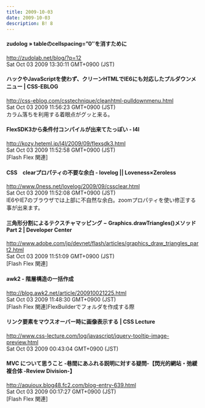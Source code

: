 ```yaml
---
title: 2009-10-03
date: 2009-10-03
description: B! 8
---
```


#### zudolog » tableのcellspacing=”0″を消すために
http://zudolab.net/blog/?p=12<br>
Sat Oct 03 2009 13:30:11 GMT+0900 (JST)<br>


#### ハックやJavaScriptを使わず、クリーンHTMLでIE6にも対応したプルダウンメニュー | CSS-EBLOG
http://css-eblog.com/csstechnique/cleanhtml-pulldownmenu.html<br>
Sat Oct 03 2009 11:56:23 GMT+0900 (JST)<br>
カラム落ちを利用する着眼点がグッと来る。


####     FlexSDK3から条件付コンパイルが出来てたっぽい - l4l    
http://kozy.heteml.jp/l4l/2009/09/flexsdk3.html<br>
Sat Oct 03 2009 11:52:58 GMT+0900 (JST)<br>
[Flash Flex 関連]


#### CSS　clearプロパティの不要な余白 - lovelog || Loveness×Zeroless
http://www.0ness.net/lovelog/2009/09/cssclear.html<br>
Sat Oct 03 2009 11:52:08 GMT+0900 (JST)<br>
IE6やIE7のブラウザでは上部に不自然な余白。zoomプロパティを使い修正する事が出来ます。


#### 三角形分割によるテクスチャマッピング − Graphics.drawTriangles()メソッド Part 2  | Developer Center
http://www.adobe.com/jp/devnet/flash/articles/graphics_draw_triangles_part2.html<br>
Sat Oct 03 2009 11:51:09 GMT+0900 (JST)<br>
[Flash Flex 関連]


#### awk2 - 階層構造の一括作成
http://blog.awk2.net/article/200910021225.html<br>
Sat Oct 03 2009 11:48:30 GMT+0900 (JST)<br>
[Flash Flex 関連]FlexBuilderでフォルダを作成する際


#### リンク要素をマウスオーバー時に画像表示する | CSS Lecture
http://www.css-lecture.com/log/javascript/jquery-tooltip-image-preview.html<br>
Sat Oct 03 2009 00:43:04 GMT+0900 (JST)<br>


#### MVC について思うこと -巷間にあふれる説明に対する疑問-【閃光的網站・弛緩複合体 -Review Division-】
http://aquioux.blog48.fc2.com/blog-entry-639.html<br>
Sat Oct 03 2009 00:17:27 GMT+0900 (JST)<br>
[Flash Flex 関連]


